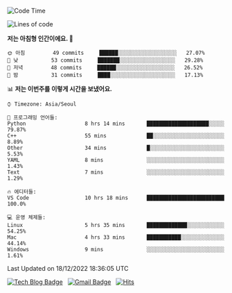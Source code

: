 <!-- ### Hi there 👋 -->

<!--
**dnchoi/dnchoi** is a ✨ _special_ ✨ repository because its `README.md` (this file) appears on your GitHub profile.

Here are some ideas to get you started:

- 🔭 I’m currently working on ...
- 🌱 I’m currently learning ...
- 👯 I’m looking to collaborate on ...
- 🤔 I’m looking for help with ...
- 💬 Ask me about ...
- 📫 How to reach me: ...
- 😄 Pronouns: ...
- ⚡ Fun fact: ...
-->

<!--START_SECTION:waka-->
![Code Time](http://img.shields.io/badge/Code%20Time-292%20hrs%2053%20mins-blue)

![Lines of code](https://img.shields.io/badge/%EC%A0%80%EB%8A%94%20%EC%97%AC%ED%83%9C%EA%B9%8C%EC%A7%80%20-118%20Thousand%20%EC%A4%84%EC%9D%98%20%EC%BD%94%EB%93%9C%EB%A5%BC%20%EC%9E%91%EC%84%B1%ED%96%88%EC%96%B4%EC%9A%94.-blue)

**저는 아침형 인간이에요. 🐤** 

```text
🌞 아침         49 commits     ██████░░░░░░░░░░░░░░░░░░░   27.07% 
🌆 낮　         53 commits     ███████░░░░░░░░░░░░░░░░░░   29.28% 
🌃 저녁         48 commits     ██████░░░░░░░░░░░░░░░░░░░   26.52% 
🌙 밤　         31 commits     ████░░░░░░░░░░░░░░░░░░░░░   17.13%

```


📊 **저는 이번주를 이렇게 시간을 보냈어요.** 

```text
⌚︎ Timezone: Asia/Seoul

💬 프로그래밍 언어들: 
Python                   8 hrs 14 mins       ████████████████████░░░░░   79.87% 
C++                      55 mins             ██░░░░░░░░░░░░░░░░░░░░░░░   8.89% 
Other                    34 mins             █░░░░░░░░░░░░░░░░░░░░░░░░   5.53% 
YAML                     8 mins              ░░░░░░░░░░░░░░░░░░░░░░░░░   1.43% 
Text                     7 mins              ░░░░░░░░░░░░░░░░░░░░░░░░░   1.29%

🔥 에디터들: 
VS Code                  10 hrs 18 mins      █████████████████████████   100.0%

💻 운영 체제들: 
Linux                    5 hrs 35 mins       █████████████░░░░░░░░░░░░   54.25% 
Mac                      4 hrs 33 mins       ███████████░░░░░░░░░░░░░░   44.14% 
Windows                  9 mins              ░░░░░░░░░░░░░░░░░░░░░░░░░   1.61%

```


 Last Updated on 18/12/2022 18:36:05 UTC
<!--END_SECTION:waka-->


[![Tech Blog Badge](http://img.shields.io/badge/-Tech%20blog-black?style=flat-square&logo=github&link=https://zzsza.github.io/)](https://dnchoi.github.io/)
&nbsp;
[![Gmail Badge](https://img.shields.io/badge/Gmail-d14836?style=flat-square&logo=Gmail&logoColor=white&link=mailto:snugyun01@gmail.com)](mailto:dongnyeokc@gmail.com)
&nbsp;
[![Hits](https://hits.seeyoufarm.com/api/count/incr/badge.svg?url=https%3A%2F%2Fgithub.com%2Fgjbae1212%2Fhit-counter&count_bg=%233D7CC8&title_bg=%23555555&icon=&icon_color=%23E7E7E7&title=hits&edge_flat=false)](https://hits.seeyoufarm.com)
<!-- 
![Anurag's github stats](https://github-readme-stats.vercel.app/api?username=dnchoi&show_icons=true&theme=tokyonight)
&nbsp;
![Top Langs](https://github-readme-stats.vercel.app/api/top-langs/?username=dnchoi&layout=compact&theme=tokyonight)
 -->
<div align='center'>
